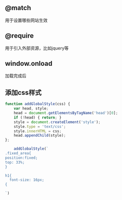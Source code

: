 
## @match
用于设置哪些网站生效

## @require
用于引入外部资源，比如jquery等

## window.onload
加载完成后

##  添加css样式

```ts
function addGlobalStyle(css) {
    var head, style;
    head = document.getElementsByTagName('head')[0];
    if (!head) { return; }
    style = document.createElement('style');
    style.type = 'text/css';
    style.innerHTML = css;
    head.appendChild(style);
};

    addGlobalStyle(`
.fixed_area{
position:fixed;
top: 33%;
}

h1{
  font-size: 16px;
{

`)
```
